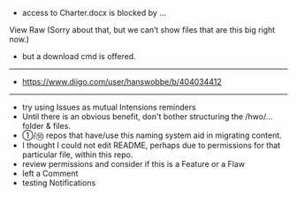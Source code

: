 * access to Charter.docx is blocked by ...

View Raw
(Sorry about that, but we can’t show files that are this big right now.)

* but a download cmd is offered.

<hr>

* https://www.diigo.com/user/hanswobbe/b/404034412

<hr>

* try using Issues as mutual Intensions reminders
* Until there is an obvious benefit, don't bother structuring the /hwo/... folder & files.
* ①/㊿ repos that have/use this naming system aid in migrating content.
* I thought I could not edit README, perhaps due to permissions for that particular file, within this repo.
* review permissions and consider if this is a Feature or a Flaw 
* left a Comment
* testing Notifications
